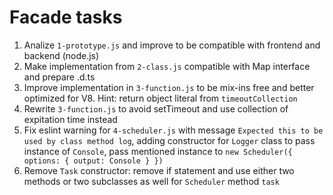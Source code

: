 # Facade tasks

1. Analize `1-prototype.js` and improve to be compatible with frontend and backend (node.js)
2. Make implementation from `2-class.js` compatible with Map interface and prepare .d.ts
3. Improve implementation in `3-function.js` to be mix-ins free and better optimized for V8. Hint: return object literal from `timeoutCollection`
4. Rewrite `3-function.js` to avoid setTimeout and use collection of expitation time instead
5. Fix eslint warning for `4-scheduler.js` with message `Expected this to be used by class method log`, adding constructor for `Logger` class to pass instance of `Console`, pass mentioned instance to `new Scheduler({ options: { output: Console } })`
6. Remove `Task` constructor: remove if statement and use either two methods or two subclasses as well for `Scheduler` method `task`
